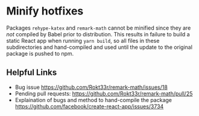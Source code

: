 # Minify hotfixes

Packages `rehype-katex` and `remark-math` cannot be minified since they are
_not_ compiled by Babel prior to distribution. This results in failure to
build a static React app when running `yarn build`, so all files in these
subdirectories and hand-compiled and used until the update to the original
package is pushed to npm.

## Helpful Links

- Bug issue https://github.com/Rokt33r/remark-math/issues/18
- Pending pull requests: https://github.com/Rokt33r/remark-math/pull/25
- Explaination of bugs and method to hand-compile the package https://github.com/facebook/create-react-app/issues/3734
